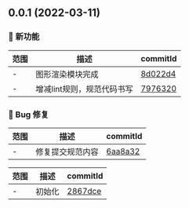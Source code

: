 ## 0.0.1 (2022-03-11)

### 🌟 新功能
范围|描述|commitId
--|--|--
 - | 图形渲染模块完成 | [8d022d4](https://github.com/JeremyYu-creator/vue-managerV2/commit/8d022d4)
 - | 增减lint规则，规范代码书写 | [7976320](https://github.com/JeremyYu-creator/vue-managerV2/commit/7976320)


### 🐛 Bug 修复
范围|描述|commitId
--|--|--
 - | 修复提交规范内容 | [6aa8a32](https://github.com/JeremyYu-creator/vue-managerV2/commit/6aa8a32)


范围|描述|commitId
--|--|--
 - | 初始化 | [2867dce](https://github.com/JeremyYu-creator/vue-managerV2/commit/2867dce)

